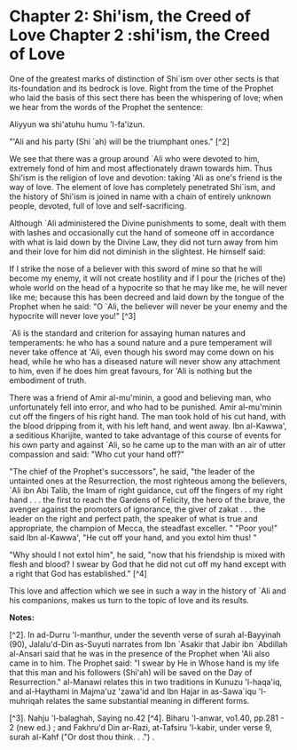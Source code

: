 Chapter 2: Shi'ism, the Creed of Love Chapter 2 :shi'ism, the Creed of Love
===========================================================================

One of the greatest marks of distinction of Shi\`ism over other sects
is that its-foundation and its bedrock is love. Right from the time of
the Prophet who laid the basis of this sect there has been the
whispering of love; when we hear from the words of the Prophet the
sentence:

Aliyyun wa shi'atuhu humu 'l-fa'izun.

"'Ali and his party (Shi \`ah) will be the triumphant ones." [^2]

We see that there was a group around \`Ali who were devoted to him,
extremely fond of him and most affectionately drawn towards him. Thus
Shi'ism is the religion of love and devotion: taking 'Ali as one's
friend is the way of love. The element of love has completely penetrated
Shi\`ism, and the history of Shi'ism is joined in name with a chain of
entirely unknown people, devoted, full of love and self-sacrificing.

Although \`Ali administered the Divine punishments to some, dealt with
them with lashes and occasionally cut the hand of someone off in
accordance with what is laid down by the Divine Law, they did not turn
away from him and their love for him did not diminish in the slightest.
He himself said:

If I strike the nose of a believer with this sword of mine so that he
will become my enemy, it will not create hostility and if I pour the
(riches of the) whole world on the head of a hypocrite so that he may
like me, he will never like me; because this has been decreed and laid
down by the tongue of the Prophet when he said: "O \`Ali, the believer
will never be your enemy and the hypocrite will never love you!" [^3]

\`Ali is the standard and criterion for assaying human natures and
temperaments: he who has a sound nature and a pure temperament will
never take offence at 'Ali, even though his sword may come down on his
head, while he who has a diseased nature will never show any attachment
to him, even if he does him great favours, for 'Ali is nothing but the
embodiment of truth.

There was a friend of Amir al-mu'minin, a good and believing man, who
unfortunately fell into error, and who had to be punished. Amir
al-mu'minin cut off the fingers of his right hand. The man took hold of
his cut hand, with the blood dripping from it, with his left hand, and
went away. Ibn al-Kawwa', a seditious Kharijite, wanted to take
advantage of this course of events for his own party and against \`Ali,
so he came up to the man with an air of utter compassion and said: "Who
cut your hand off?"

"The chief of the Prophet's successors", he said, "the leader of the
untainted ones at the Resurrection, the most righteous among the
believers, \`Ali ibn Abi Talib, the Imam of right guidance, cut off the
fingers of my right hand . . . the first to reach the Gardens of
Felicity, the hero of the brave, the avenger against the promoters of
ignorance, the giver of zakat . . . the leader on the right and perfect
path, the speaker of what is true and appropriate, the champion of
Mecca, the steadfast exceller. " "Poor you!" said Ibn al-Kawwa', "He cut
off your hand, and you extol him thus! "

"Why should I not extol him", he said, "now that his friendship is
mixed with flesh and blood? I swear by God that he did not cut off my
hand except with a right that God has established." [^4]

This love and affection which we see in such a way in the history of
\`Ali and his companions, makes us turn to the topic of love and its
results.

**Notes:**

[^2]. In ad-Durru 'l-manthur, under the seventh verse of surah
al-Bayyinah (90), Jalalu'd-Din as-Suyuti narrates from Ibn \`Asakir that
Jabir ibn \`Abdillah al-Ansari said that he was in the presence of the
Prophet when 'Ali also came in to him. The Prophet said: "I swear by He
in Whose hand is my life that this man and his followers (Shi'ah) will
be saved on the Day of Resurrection." al-Manawi relates this in two
traditions in Kunuzu 'l-haqa'iq, and al-Haythami in Majma'uz 'zawa'id
and Ibn Hajar in as-Sawa\`iqu 'l-muhriqah relates the same substantial
meaning in different forms.

[^3]. Nahju 'l-balaghah, Saying no.42
[^4]. Biharu 'l-anwar, vo1.40, pp.281 - 2 (new ed.) ; and Fakhru'd Din
ar-Razi, at-Tafsiru 'l-kabir, under verse 9, surah al-Kahf ("Or dost
thou think. . .") .

